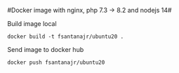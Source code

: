 #Docker image with nginx, php 7.3 -> 8.2 and nodejs 14#


Build image local
```
docker build -t fsantanajr/ubuntu20 .
```
Send image to docker hub
```
docker push fsantanajr/ubuntu20
```